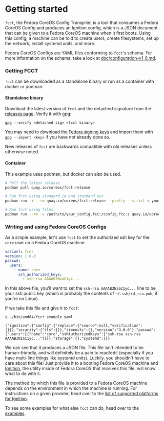 # Getting started

`fcct`, the Fedora CoreOS Config Transpiler, is a tool that consumes a Fedora CoreOS Config and produces an Ignition config, which is a JSON document that can be given to a Fedora CoreOS machine when it first boots. Using this config, a machine can be told to create users, create filesystems, set up the network, install systemd units, and more.

Fedora CoreOS Configs are YAML files conforming to `fcct`'s schema. For more information on the schema, take a look at [doc/configuration-v1_0.md][spec].

### Getting FCCT

`fcct` can be downloaded as a standalone binary or run as a container with docker or podman.

#### Standalone binary

Download the latest version of `fcct` and the detached signature from the [releases page](https://github.com/coreos/fcct/releases). Verify it with gpg:

```
gpg --verify <detached sig> <fcct binary>
```
You may need to download the [Fedora signing keys](https://getfedora.org/static/fedora.gpg) and import them with `gpg --import <key>` if you have not already done so.

New releases of `fcct` are backwards compatible with old releases unless otherwise noted.

#### Container

This example uses podman, but docker can also be used.

```bash
# Pull the latest release
podman pull quay.io/coreos/fcct:release

# Run fcct using standard in and standard out
podman run -i --rm quay.io/coreos/fcct:release --pretty --strict < your_config.fcc > transpiled_config.ign

# Run fcct using files.
podman run --rm -v /path/to/your_config.fcc:/config.fcc:z quay.io/coreos/fcct:release --pretty --strict /config.fcc > transpiled_config.ign
```

### Writing and using Fedora CoreOS Configs

As a simple example, let's use `fcct` to set the authorized ssh key for the `core` user on a Fedora CoreOS machine.

```yaml fedora-coreos-config
variant: fcos
version: 1.0.0
passwd:
  users:
    - name: core
      ssh_authorized_keys:
        - ssh-rsa AAAAB3NzaC1yc...
```

In this above file, you'll want to set the `ssh-rsa AAAAB3NzaC1yc...` line to be your ssh public key (which is probably the contents of `~/.ssh/id_rsa.pub`, if you're on Linux).

If we take this file and give it to `fcct`:

```
$ ./bin/amd64/fcct example.yaml

{"ignition":{"config":{"replace":{"source":null,"verification":{}}},"security":{"tls":{}},"timeouts":{},"version":"3.0.0"},"passwd":{"users":[{"name":"core","sshAuthorizedKeys":["ssh-rsa ssh-rsa AAAAB3NzaC1yc..."]}]},"storage":{},"systemd":{}}
```

We can see that it produces a JSON file. This file isn't intended to be human-friendly, and will definitely be a pain to read/edit (especially if you have multi-line things like systemd units). Luckily, you shouldn't have to care about this file! Just provide it to a booting Fedora CoreOS machine and [Ignition][ignition], the utility inside of Fedora CoreOS that receives this file, will know what to do with it.

The method by which this file is provided to a Fedora CoreOS machine depends on the environment in which the machine is running. For instructions on a given provider, head over to the [list of supported platforms for Ignition][supported-platforms].

To see some examples for what else `fcct` can do, head over to the [examples][examples].

[spec]: configuration-v1_0.md
[ignition]: https://github.com/coreos/ignition
[supported-platforms]: https://github.com/coreos/ignition/blob/master/doc/supported-platforms.md
[examples]: examples.md
